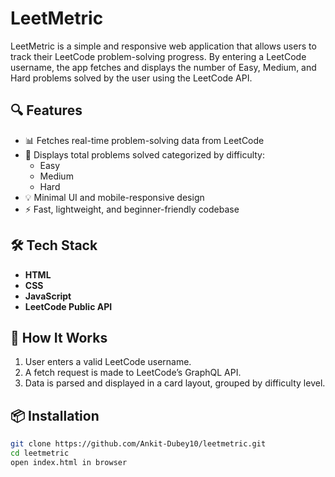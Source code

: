 # LeetMetric

LeetMetric is a simple and responsive web application that allows users to track their LeetCode problem-solving progress. By entering a LeetCode username, the app fetches and displays the number of Easy, Medium, and Hard problems solved by the user using the LeetCode API.

## 🔍 Features

- 📊 Fetches real-time problem-solving data from LeetCode
- 🎯 Displays total problems solved categorized by difficulty:
  - Easy
  - Medium
  - Hard
- 💡 Minimal UI and mobile-responsive design
- ⚡ Fast, lightweight, and beginner-friendly codebase


## 🛠️ Tech Stack

- **HTML**
- **CSS**
- **JavaScript**
- **LeetCode Public API**

## 🧠 How It Works

1. User enters a valid LeetCode username.
2. A fetch request is made to LeetCode’s GraphQL API.
3. Data is parsed and displayed in a card layout, grouped by difficulty level.

## 📦 Installation

```bash
git clone https://github.com/Ankit-Dubey10/leetmetric.git
cd leetmetric
open index.html in browser
